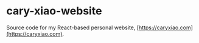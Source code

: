 # cary-xiao-website

Source code for my React-based personal website, [https://caryxiao.com](https://caryxiao.com).